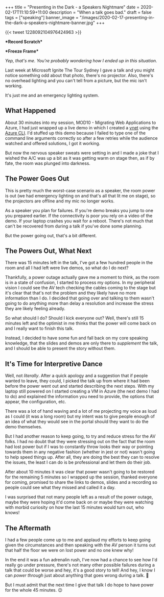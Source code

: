 +++
title = "Presenting in the Dark - a Speakers Nightmare"
date = 2020-02-17T11:10:59+11:00
description = "When a talk goes bad."
draft = false
tags = ["speaking"]
banner_image = "/images/2020-02-17-presenting-in-the-dark-a-speakers-nightmare-banner.jpg"
+++

{{< tweet 1228092104976424963 >}}

**\*Record Scratch\***

**\*Freeze Frame\***

_Yep, that's me. You're probably wondering how I ended up in this situation._

Last week at Microsoft Ignite The Tour Sydney I gave a talk and you might notice something odd about that photo, there's no projector. Also, there's no overhead lighting and you can't tell from a picture, but the mic isn't working.

It's just me and an emergency lighting system.

## What Happened

About 30 minutes into my session, MOD10 - Migrating Web Applications to Azure, I had just wrapped up a live demo in which I created a [vnet](https://docs.microsoft.com/en-us/azure/virtual-network/virtual-networks-overview?{{<cda>}}) using the [Azure CLI](https://docs.microsoft.com/en-us/azure/virtual-network/quick-create-cli?{{<cda>}}). I'd stuffed up this demo because I failed to type one of the command line arguments correctly so after a few retries while the audience watched and offered solutions, I got it working.

But now the nervous speaker sweats were setting in and I made a joke that I wished the A/C was up a bit as it was getting warm on stage then, as if by fate, the room was plunged into darkness.

## The Power Goes Out

This is pretty much the worst-case scenario as a speaker, the room power is out (we had emergency lighting on and that's all that lit me on stage), so the projectors are offline and my mic no longer works.

As a speaker you plan for failures. If you're demo breaks you jump to one you prepared earlier. If the connectivity is poor you rely on a video of the demo. If your laptop crashes you wait for a reboot. There's not much that can't be recovered from during a talk if you've done some planning.

But the power going out, that's a bit different.

## The Powers Out, What Next

There was 15 minutes left in the talk, I've got a few hundred people in the room and all I had left were live demos, so what do I do next?

Thankfully, a power outage actually gave me a moment to think, as the room is in a state of confusion, I started to process my options. In my peripheral vision I could see the AV tech checking the cables coming to the stage but it's clear that that's not the problem and they likely have no more information than I do. I decided that going over and talking to them wasn't going to do anything more than delay a resolution and increase the stress they are likely feeling already.

So what should I do? Should I kick everyone out? Well, there's still 15 minutes left and the optimist in me thinks that the power will come back on and I really want to finish this talk.

Instead, I decided to have some fun and fall back on my core speaking knowledge, that the slides and demos are only there to _supplement_ the talk, and I should be able to present the story without them.

## It's Time for Interpretive Dance

Well, not _literally_. After a quick apology and a suggestion that if people wanted to leave, they could, I picked the talk up from where it had been before the power went out and started describing the next steps. With my laptop still powered on I started creating a VM in Azure (the next demo I had to do) and explained the information you need to provide, the options that appear, the configuration, etc.

There was a lot of hand waving and a lot of me projecting my voice as loud as I could (it was a long room) but my intent was to give people enough of an idea of what they would see in the portal should they want to do the demo themselves.

But I had another reason to keep going, to try and reduce stress for the AV folks. I had no doubt that they were stressing out on the fact that the room had lost power but if I was to constantly throw looks their way or pointing towards them in any negative fashion (whether in jest or not) wasn't going to help speed things up. After all, they are doing the best they can to resolve the issues, the least I can do is be professional and let them do their job.

After about 10 minutes it was clear that power wasn't going to be restored for the remaining 5 minutes so I wrapped up the session, thanked everyone for coming, promised to share the links to demos, slides and a recording so people could see what they missed and called it a day.

I was surprised that not many people left as a result of the power outage, maybe they were hoping it'd come back on or maybe they were watching with morbid curiosity on how the last 15 minutes would turn out, who knows!

## The Aftermath

I had a few people come up to me and applaud my efforts to keep going given the circumstances and then speaking with the AV person it turns out that half the floor we were on lost power and no one knew why!

In the end it was a fun adrenalin rush, I've now had a chance to see how I'd really go under pressure, there's not many other possible failures during a talk that could be worse and hey, it's a good story to tell! And hey, I know I can _power through_ just about anything that goes wrong during a talk. 🤣

But I must admit that the next time I give that talk I do hope to have power for the whole 45 minutes. 😉
